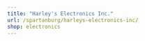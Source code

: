 ```yaml
---
title: "Harley's Electronics Inc."
url: /spartanburg/harleys-electronics-inc/
shop: electronics
---
```

